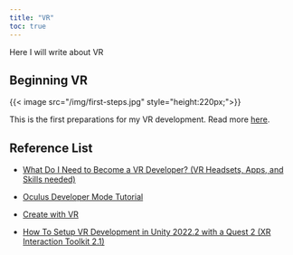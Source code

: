 ```yaml
---
title: "VR"
toc: true
---
```


Here I will write about VR

## Beginning VR
{{< image src="/img/first-steps.jpg" style="height:220px;">}}

This is the first preparations for my VR development. Read more [here](../../beginning-vr).

## Reference List

- [What Do I Need to Become a VR Developer? (VR Headsets, Apps, and Skills needed)](https://www.youtube.com/watch?v=oqXBY51KP5A)

- [Oculus Developer Mode Tutorial](https://www.youtube.com/watch?v=KNd6oCm6HIY)

- [Create with VR](https://learn.unity.com/course/create-with-vr?uv=2020.3)

- [How To Setup VR Development in Unity 2022.2 with a Quest 2 (XR Interaction Toolkit 2.1)](https://www.youtube.com/watch?v=tGZgJ5XtOXo)